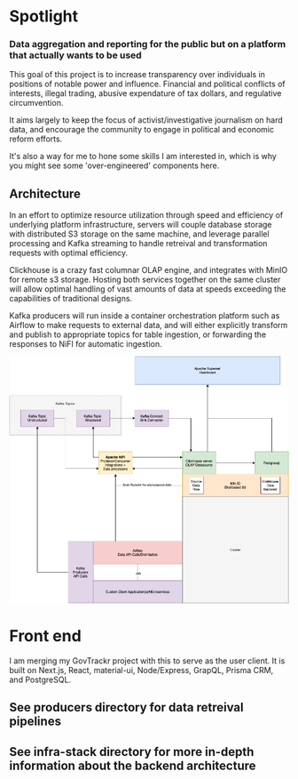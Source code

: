 # Spotlight 

### Data aggregation and reporting for the public but on a platform that actually wants to be used


This goal of this project is to increase transparency over individuals in positions of notable power and influence. Financial and political conflicts of interests, illegal trading, abusive expendature of tax dollars, and regulative circumvention.

It aims largely to keep the focus of activist/investigative journalism on hard data, and encourage the community to engage in political and economic reform efforts.

It's also a way for me to hone some skills I am interested in, which is why you might see some 'over-engineered' components here. 

## Architecture
In an effort to optimize resource utilization through speed and efficiency of underlying platform infrastructure, servers will couple database storage with distributed S3 storage on the same machine, and leverage parallel processing and Kafka streaming to handle retreival and transformation requests with optimal efficiency.

Clickhouse is a crazy fast columnar OLAP engine, and integrates with MinIO for remote s3 storage. Hosting both services together on the same cluster will allow optimal handling of vast amounts of data at speeds exceeding the capabilities of traditional designs.

Kafka producers will run inside a container orchestration platform such as Airflow to make requests to external data, and  will either explicitly transform and publish to appropriate topics for table ingestion, or forwarding the responses to NiFI for automatic ingestion.


![Diagram](./architecture.png)


# Front end

I am merging my GovTrackr project with this to serve as the user client. It is built on Next.js, React, material-ui, Node/Express, GrapQL, Prisma CRM, and PostgreSQL. 

## See producers directory for data retreival pipelines

## See infra-stack directory for more in-depth information about the backend architecture